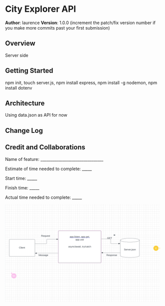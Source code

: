


# City Explorer API

**Author**: laurence
**Version**: 1.0.0 (increment the patch/fix version number if you make more commits past your first submission)

## Overview
Server side

## Getting Started
npm init, touch server.js, npm install express, npm install -g nodemon, npm install dotenv


## Architecture
Using data.json as API for now

## Change Log
<!-- Use this area to document the iterative changes made to your application as each feature is successfully implemented. Use time stamps. Here's an example:

01-01-2001 4:59pm - Application now has a fully-functional express server, with a GET route for the location resource. -->

## Credit and Collaborations
<!-- Give credit (and a link) to other people or resources that helped you build this application. -->



Name of feature: ________________________________

Estimate of time needed to complete: _____

Start time: _____

Finish time: _____

Actual time needed to complete: _____


![flow chart](img/flow-chart.png)